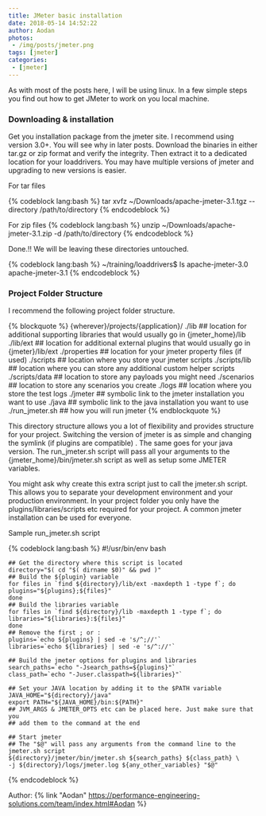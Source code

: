 ```yaml
---
title: JMeter basic installation
date: 2018-05-14 14:52:22
author: Aodan
photos: 
 - /img/posts/jmeter.png
tags: [jmeter]
categories:
 - [jmeter]
---
```


As with most of the posts here, I will be using linux. In a few simple steps you find out how to get JMeter to work on you local machine.

<!--more-->

### Downloading & installation

Get you installation package from the jmeter site.  I recommend using version 3.0+. You will see why in later posts. Download the binaries in either tar.gz or zip format and verify the integrity. Then extract it to a dedicated location for your loaddrivers. You may have multiple versions of jmeter and upgrading to new versions is easier.

For tar files

{% codeblock lang:bash %}
    tar xvfz ~/Downloads/apache-jmeter-3.1.tgz --directory /path/to/directory
{% endcodeblock %}

For zip files
{% codeblock lang:bash %}
    unzip ~/Downloads/apache-jmeter-3.1.zip -d /path/to/directory
{% endcodeblock %}

Done.!! We will be leaving these directories untouched.

{% codeblock lang:bash %}
    ~/training/loaddrivers$ ls
    apache-jmeter-3.0  apache-jmeter-3.1
{% endcodeblock %}


### Project Folder Structure
I recommend the following project folder structure.

{% blockquote %}
    {wherever}/projects/{application}/
        ./lib ## location for additional supporting libraries that would usually go in {jmeter_home}/lib
        ./lib/ext ## location for additional external plugins that would usually go in {jmeter}/lib/ext
        ./properties ## location for your jmeter property files (if used)
        ./scripts ## location where you store your jmeter scripts
        ./scripts/lib ## location where you can store any additional custom helper scripts 
        ./scripts/data ## location to store any payloads you might need
        ./scenarios ## location to store any scenarios you create
        ./logs ## location where you store the test logs
        ./jmeter ## symbolic link to the jmeter installation you want to use
        ./java ## symbolic link to the java installation you want to use
        ./run_jmeter.sh ## how you will run jmeter
{% endblockquote %}


This directory structure allows you a lot of flexibility and provides structure for your project. Switching the version of jmeter is as simple and changing the symlink (if plugins are compatible) . The same goes for your java version. The run_jmeter.sh script will pass all your arguments to the {jmeter_home}/bin/jmeter.sh script as well as setup some JMETER variables. 

You might ask why create this extra script just to call the jmeter.sh script. This allows you to separate your development environment and your production environment. In your project folder you only have the plugins/libraries/scripts etc required for your project. A common jmeter installation can be used for everyone.

Sample run_jmeter.sh script

{% codeblock lang:bash %}
    #!/usr/bin/env bash
    
    ## Get the directory where this script is located
    directory="$( cd "$( dirname $0)" && pwd )"
    ## Build the ${plugin} variable
    for files in `find ${directory}/lib/ext -maxdepth 1 -type f`; do
    plugins="${plugins};${files}"
    done
    ## Build the libraries variable
    for files in `find ${directory}/lib -maxdepth 1 -type f`; do
    libraries="${libraries}:${files}"
    done
    ## Remove the first ; or :
    plugins=`echo ${plugins} | sed -e 's/^;//'`
    libraries=`echo ${libraries} | sed -e 's/^://'`
    
    ## Build the jmeter options for plugins and libraries
    search_paths=`echo "-Jsearch_paths=${plugins}"`
    class_path=`echo "-Juser.classpath=${libraries}"`
    
    ## Set your JAVA location by adding it to the $PATH variable
    JAVA_HOME="${directory}/java"
    export PATH="${JAVA_HOME}/bin:${PATH}"
    ## JVM_ARGS & JMETER_OPTS etc can be placed here. Just make sure that you
    ## add them to the command at the end
    
    ## Start jmeter
    ## The "$@" will pass any arguments from the command line to the jmeter.sh script
    ${directory}/jmeter/bin/jmeter.sh ${search_paths} ${class_path} \
    -j ${directory}/logs/jmeter.log ${any_other_variables} "$@"

{% endcodeblock %}

Author: {% link "Aodan" https://performance-engineering-solutions.com/team/index.html#Aodan %}
